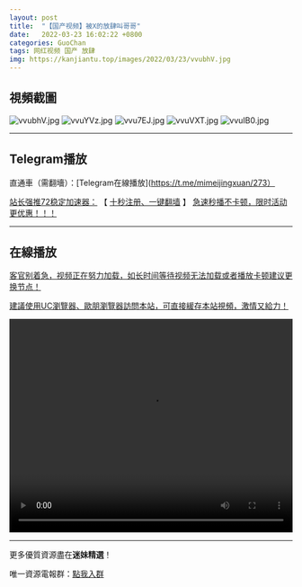 ```yaml
---
layout: post
title:  "【国产视频】被X的放肆叫哥哥"
date:   2022-03-23 16:02:22 +0800
categories: GuoChan
tags: 网红视频 国产 放肆
img: https://kanjiantu.top/images/2022/03/23/vvubhV.jpg
---
```



## 視頻截圖

![vvubhV.jpg](https://kanjiantu.top/images/2022/03/23/vvubhV.jpg)
![vvuYVz.jpg](https://kanjiantu.top/images/2022/03/23/vvuYVz.jpg)
![vvu7EJ.jpg](https://kanjiantu.top/images/2022/03/23/vvu7EJ.jpg)
![vvuVXT.jpg](https://kanjiantu.top/images/2022/03/23/vvuVXT.jpg)
![vvuIB0.jpg](https://kanjiantu.top/images/2022/03/23/vvuIB0.jpg)

* * *
## Telegram播放

直通車（需翻墻）：[Telegram在線播放](https://t.me/mimeijingxuan/273）

<u>站长强推72稳定加速器：</u> 【 [十秒注册、一键翻墙](https://72vpn.xyz/#/register?code=mimei) 】
<u>  急速秒播不卡顿，限时活动更优惠！！！</u>
* * *
## 在線播放
<u>客官别着急，视频正在努力加载，如长时间等待视频无法加载或者播放卡顿建议更换节点！</u>

<u>建議使用UC瀏覽器、歐朋瀏覽器訪問本站，可直接緩存本站視頻，激情又給力！</u>
<center><video src="https://cdn.publer.io/uploads/videos/6247fbe3db279736bfa8159b/f652aa95f50217ac929db79d1996186c.mp4" width="100%" height="380px" controls="controls"></video></center>



* * *
更多優質資源盡在**迷妹精選**！

唯一資源電報群：[點我入群](https://t.me/mimeijingxuan)


